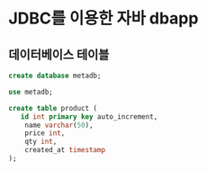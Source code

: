 # JDBC를 이용한 자바 dbapp

## 데이터베이스 테이블
```sql
create database metadb;

use metadb;

create table product (
   id int primary key auto_increment,
    name varchar(50),
    price int,
    qty int,
    created_at timestamp
);
```